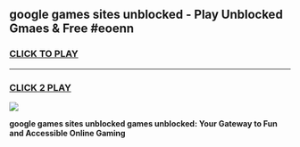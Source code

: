 
## google games sites unblocked - Play Unblocked Gmaes & Free #eoenn
<h3>
<a href="https://premium.freeplayer.one?title=google_games_sites_unblocked&ref=01M">CLICK TO PLAY</a></h3>
<hr>

<h3>
<a href="https://premium.freeplayer.one?title=google_games_sites_unblocked&ref=01M">CLICK 2 PLAY</a>
  
</h3>

<a href="https://premium.freeplayer.one?title=google_games_sites_unblocked&ref=01M"><img src="https://clearcache.store/games.png"></a>


**google games sites unblocked games unblocked: Your Gateway to Fun and Accessible Online Gaming**
